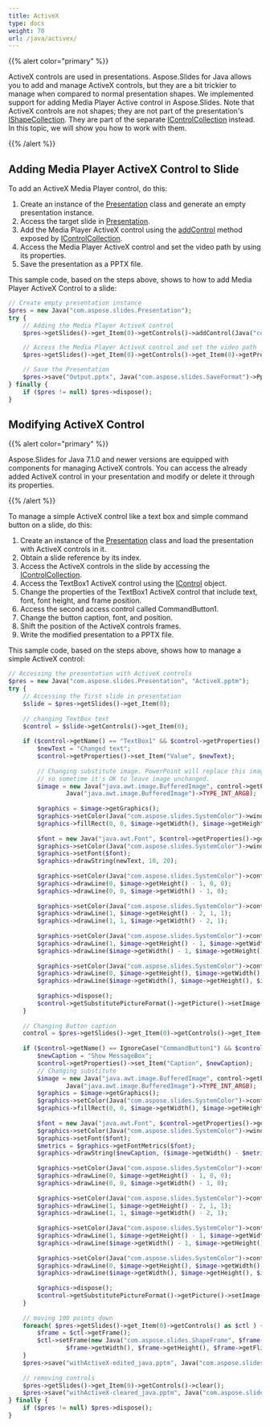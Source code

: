 ```yaml
---
title: ActiveX
type: docs
weight: 70
url: /java/activex/
---
```



{{% alert color="primary" %}} 

ActiveX controls are used in presentations. Aspose.Slides for Java allows you to add and manage ActiveX controls, but they are a bit trickier to manage when compared to normal presentation shapes. We implemented support for adding Media Player Active control in Aspose.Slides. Note that ActiveX controls are not shapes; they are not part of the presentation's [IShapeCollection](http://www.aspose.com/api/java/slides/com.aspose.slides/interfaces/IShapeCollection). They are part of the separate [IControlCollection](http://www.aspose.com/api/java/slides/com.aspose.slides/interfaces/IControlCollection) instead. In this topic, we will show you how to work with them. 

{{% /alert %}} 

## **Adding Media Player ActiveX Control to Slide**
To add an ActiveX Media Player control, do this:

1. Create an instance of the [Presentation](http://www.aspose.com/api/java/slides/com.aspose.slides/classes/Presentation) class and generate an empty presentation instance.
1. Access the target slide in [Presentation](http://www.aspose.com/api/java/slides/com.aspose.slides/classes/Presentation).
1. Add the Media Player ActiveX control using the [addControl](https://apireference.aspose.com/slides/java/com.aspose.slides/IControlCollection#addControl-int-float-float-float-float-) method exposed by [IControlCollection](http://www.aspose.com/api/java/slides/com.aspose.slides/interfaces/IControlCollection).
1. Access the Media Player ActiveX control and set the video path by using its properties.
1. Save the presentation as a PPTX file.

This sample code, based on the steps above, shows to how to add Media Player ActiveX Control to a slide:

```php
// Create empty presentation instance
$pres = new Java("com.aspose.slides.Presentation");
try {
    // Adding the Media Player ActiveX control
    $pres->getSlides()->get_Item(0)->getControls()->addControl(Java("com.aspose.slides.ControlType")->WindowsMediaPlayer, 100, 100, 400, 400);

    // Access the Media Player ActiveX control and set the video path
    $pres->getSlides()->get_Item(0)->getControls()->get_Item(0)->getProperties()->set_Item("URL", "Wildlife.wmv");

    // Save the Presentation
    $pres->save("Output.pptx", Java("com.aspose.slides.SaveFormat")->Pptx);
} finally {
    if ($pres != null) $pres->dispose();
}
```

## **Modifying ActiveX Control**
{{% alert color="primary" %}} 

Aspose.Slides for Java 7.1.0 and newer versions are equipped with components for managing ActiveX controls. You can access the already added ActiveX control in your presentation and modify or delete it through its properties.

{{% /alert %}} 

To manage a simple ActiveX control like a text box and simple command button on a slide, do this:

1. Create an instance of the [Presentation](http://www.aspose.com/api/java/slides/com.aspose.slides/classes/Presentation) class and load the presentation with ActiveX controls in it.
1. Obtain a slide reference by its index.
1. Access the ActiveX controls in the slide by accessing the [IControlCollection](http://www.aspose.com/api/java/slides/com.aspose.slides/interfaces/IControlCollection).
1. Access the TextBox1 ActiveX control using the [IControl](http://www.aspose.com/api/java/slides/com.aspose.slides/interfaces/IControl) object.
1. Change the properties of the TextBox1 ActiveX control that include text, font, font height, and frame position.
1. Access the second access control called CommandButton1.
1. Change the button caption, font, and position.
1. Shift the position of the ActiveX controls frames.
1. Write the modified presentation to a PPTX file.

This sample code, based on the steps above, shows how to manage a simple ActiveX control: 

```php
// Accessing the presentation with ActiveX controls
$pres = new Java("com.aspose.slides.Presentation", "ActiveX.pptm");
try {
    // Accessing the first slide in presentation
    $slide = $pres->getSlides()->get_Item(0);
    
    // changing TextBox text
    $control = $slide->getControls()->get_Item(0);
    
    if ($control->getName() == "TextBox1" && $control->getProperties() != null) {
        $newText = "Changed text";
        $control->getProperties()->set_Item("Value", $newText);
    
        // Changing substitute image. PowerPoint will replace this image during activeX activation, 
        // so sometime it's OK to leave image unchanged.
        $image = new Java("java.awt.image.BufferedImage", control->getFrame()->getWidth(), $control->getFrame()->getHeight(),
                Java("java.awt.image.BufferedImage")->TYPE_INT_ARGB);
    
        $graphics = $image->getGraphics();
        $graphics->setColor(Java("com.aspose.slides.SystemColor")->window);
        $graphics->fillRect(0, 0, $image->getWidth(), $image->getHeight());
    
        $font = new Java("java.awt.Font", $control->getProperties()->get_Item("FontName"), Java("java.awt.Font")->PLAIN, 16);
        $graphics->setColor(Java("com.aspose.slides.SystemColor")->windowText);
        $graphics->setFont($font);
        $graphics->drawString(newText, 10, 20);
    
        $graphics->setColor(Java("com.aspose.slides.SystemColor")->controlShadow);
        $graphics->drawLine(0, $image->getHeight() - 1, 0, 0);
        $graphics->drawLine(0, 0, $image->getWidth() - 1, 0);
    
        $graphics->setColor(Java("com.aspose.slides.SystemColor")->controlDkShadow);
        $graphics->drawLine(1, $image->getHeight() - 2, 1, 1);
        $graphics->drawLine(1, 1, $image->getWidth() - 2, 1);
    
        $graphics->setColor(Java("com.aspose.slides.SystemColor")->controlHighlight);
        $graphics->drawLine(1, $image->getHeight() - 1, $image->getWidth() - 1, $image->getHeight() - 1);
        $graphics->drawLine($image->getWidth() - 1, $image->getHeight() - 1, $image->getWidth() - 1, 1);
    
        $graphics->setColor(Java("com.aspose.slides.SystemColor")->controlLtHighlight);
        $graphics->drawLine(0, $image->getHeight(), $image->getWidth(), $image->getHeight());
        $graphics->drawLine($image->getWidth(), $image->getHeight(), $image->getWidth(), 0);
    
        $graphics->dispose();
        $control->getSubstitutePictureFormat()->getPicture()->setImage($pres->getImages()->addImage($image));
    }
    
    // Changing Button caption
    control = $pres->getSlides()->get_Item(0)->getControls()->get_Item(1);
    
    if ($control->getName() == IgnoreCase("CommandButton1") && $control->getProperties() != null) {
        $newCaption = "Show MessageBox";
        $control->getProperties()->set_Item("Caption", $newCaption);
        // Changing substitute
        $image = new Java("java.awt.image.BufferedImage", control->getFrame()->getWidth(), $control->getFrame()->getHeight(),
                Java("java.awt.image.BufferedImage")->TYPE_INT_ARGB);
        $graphics = $image->getGraphics();
        $graphics->setColor(Java("com.aspose.slides.SystemColor")->control);
        $graphics->fillRect(0, 0, $image->getWidth(), $image->getHeight());
    
        $font = new Java("java.awt.Font", $control->getProperties()->get_Item("FontName"), Java("java.awt.Font")->PLAIN, 16);
        $graphics->setColor(Java("com.aspose.slides.SystemColor")->windowText);
        $graphics->setFont($font);
        $metrics = $graphics->getFontMetrics($font);
        $graphics->drawString($newCaption, ($image->getWidth() - $metrics->stringWidth($newCaption)) / 2, 20);
    
        $graphics->setColor(Java("com.aspose.slides.SystemColor")->controlLtHighlight);
        $graphics->drawLine(0, $image->getHeight() - 1, 0, 0);
        $graphics->drawLine(0, 0, $image->getWidth() - 1, 0);
    
        $graphics->setColor(Java("com.aspose.slides.SystemColor")->controlHighlight);
        $graphics->drawLine(1, $image->getHeight() - 2, 1, 1);
        $graphics->drawLine(1, 1, $image->getWidth() - 2, 1);
    
        $graphics->setColor(Java("com.aspose.slides.SystemColor")->controlShadow);
        $graphics->drawLine(1, $image->getHeight() - 1, $image->getWidth() - 1, $image->getHeight() - 1);
        $graphics->drawLine($image->getWidth() - 1, $image->getHeight() - 1, $image->getWidth() - 1, 1);
    
        $graphics->setColor(Java("com.aspose.slides.SystemColor")->controlDkShadow);
        $graphics->drawLine(0, $image->getHeight(), $image->getWidth(), $image->getHeight());
        $graphics->drawLine($image->getWidth(), $image->getHeight(), $image->getWidth(), 0);
    
        $graphics->dispose();
        $control->getSubstitutePictureFormat()->getPicture()->setImage($pres->getImages()->addImage($image));
    }
    
    // moving 100 points down
    foreach( $pres->getSlides()->get_Item(0)->getControls() as $ctl ) {
        $frame = $ctl->getFrame();
        $ctl->setFrame(new Java("com.aspose.slides.ShapeFrame", $frame->getX(), $frame->getY() + 100,
                $frame->getWidth(), $frame->getHeight(), $frame->getFlipH(), $frame->getFlipV(), $frame->getRotation()));
    }
    $pres->save("withActiveX-edited_java.pptm", Java("com.aspose.slides.SaveFormat")->Pptm);
    
    // removing controls
    $pres->getSlides()->get_Item(0)->getControls()->clear();
    $pres->save("withActiveX-cleared_java.pptm", Java("com.aspose.slides.SaveFormat")->Pptm);
} finally {
    if ($pres != null) $pres->dispose();
}
```
